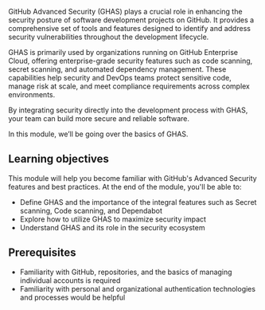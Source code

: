 GitHub Advanced Security (GHAS) plays a crucial role in enhancing the security posture of software development projects on GitHub. It provides a comprehensive set of tools and features designed to identify and address security vulnerabilities throughout the development lifecycle.

GHAS is primarily used by organizations running on GitHub Enterprise Cloud, offering enterprise-grade security features such as code scanning, secret scanning, and automated dependency management. These capabilities help security and DevOps teams protect sensitive code, manage risk at scale, and meet compliance requirements across complex environments.

By integrating security directly into the development process with GHAS, your team can build more secure and reliable software.

In this module, we’ll be going over the basics of GHAS. 

## Learning objectives

This module will help you become familiar with GitHub's Advanced Security features and best practices.
At the end of the module, you'll be able to:

- Define GHAS and the importance of the integral features such as Secret scanning, Code scanning, and Dependabot
- Explore how to utilize GHAS to maximize security impact
- Understand GHAS and its role in the security ecosystem
  
## Prerequisites

- Familiarity with GitHub, repositories, and the basics of managing individual accounts is required
- Familiarity with personal and organizational authentication technologies and processes would be helpful
